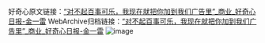 好奇心原文链接：[“对不起百事可乐，我现在就把你加到我们广告里”_商业_好奇心日报-金一雷](https://www.qdaily.com/articles/4085.html)
WebArchive归档链接：[“对不起百事可乐，我现在就把你加到我们广告里”_商业_好奇心日报-金一雷](http://web.archive.org/web/20190623153517/https://www.qdaily.com/articles/4085.html)
![image](http://ww3.sinaimg.cn/large/007d5XDpgy1g3vdxqk0rcj30u042s7wh)